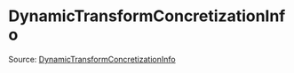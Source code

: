 # DynamicTransformConcretizationInfo

Source: [DynamicTransformConcretizationInfo](../../../csrc/dynamic_transform.h#L149)
